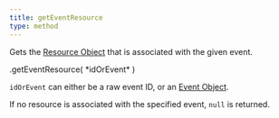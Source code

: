 ```yaml
---
title: getEventResource
type: method
---
```


Gets the [Resource Object](resource-object) that is associated with the given event.

<div class='spec' markdown='1'>
.getEventResource( *idOrEvent* )
</div>

`idOrEvent` can either be a raw event ID, or an [Event Object](event-object).

If no resource is associated with the specified event, `null` is returned.
